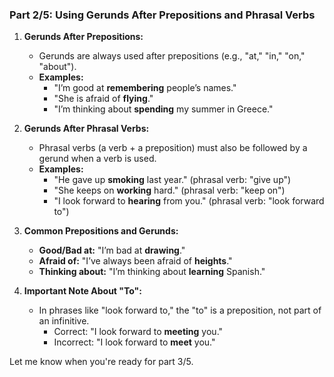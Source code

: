 ### Part 2/5: Using Gerunds After Prepositions and Phrasal Verbs

1. **Gerunds After Prepositions:**
    
    - Gerunds are always used after prepositions (e.g., "at," "in," "on," "about").
    - **Examples:**
        - "I’m good at **remembering** people’s names."
        - "She is afraid of **flying**."
        - "I’m thinking about **spending** my summer in Greece."
2. **Gerunds After Phrasal Verbs:**
    
    - Phrasal verbs (a verb + a preposition) must also be followed by a gerund when a verb is used.
    - **Examples:**
        - "He gave up **smoking** last year." (phrasal verb: "give up")
        - "She keeps on **working** hard." (phrasal verb: "keep on")
        - "I look forward to **hearing** from you." (phrasal verb: "look forward to")
3. **Common Prepositions and Gerunds:**
    
    - **Good/Bad at:** "I’m bad at **drawing**."
    - **Afraid of:** "I’ve always been afraid of **heights**."
    - **Thinking about:** "I’m thinking about **learning** Spanish."
4. **Important Note About "To":**
    
    - In phrases like "look forward to," the "to" is a preposition, not part of an infinitive.
        - Correct: "I look forward to **meeting** you."
        - Incorrect: "I look forward to **meet** you."

Let me know when you're ready for part 3/5.